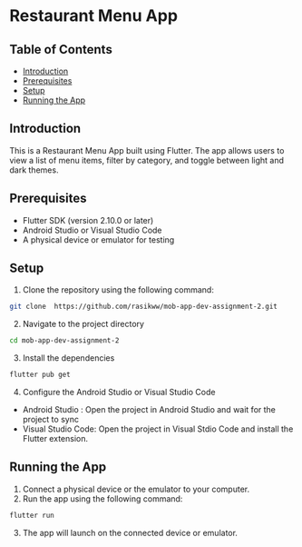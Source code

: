 # Restaurant Menu App

## Table of Contents

- [Introduction](#introduction)
- [Prerequisites](#prerequisites)
- [Setup](#setup)
- [Running the App](#running-the-app)

## Introduction

This is a Restaurant Menu App built using Flutter. The app allows users to view a list of menu items, filter by category, and toggle between light and dark themes.

## Prerequisites

- Flutter SDK (version 2.10.0 or later)
- Android Studio or Visual Studio Code
- A physical device or emulator for testing

## Setup

1. Clone the repository using the following command:

```bash
git clone  https://github.com/rasikww/mob-app-dev-assignment-2.git
```

2. Navigate to the project directory

```bash
cd mob-app-dev-assignment-2

```

3. Install the dependencies

```bash
flutter pub get
```

4. Configure the Android Studio or Visual Studio Code

- Android Studio : Open the project in Android Studio and wait for the project to sync
- Visual Studio Code: Open the project in Visual Stdio Code and install the Flutter extension.

## Running the App

1. Connect a physical device or the emulator to your computer.
2. Run the app using the following command:

```bash
flutter run
```

3. The app will launch on the connected device or emulator.
